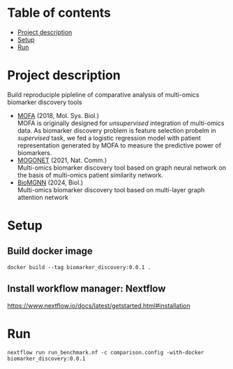 # Table of contents
* [Project description](#Project-description)
* [Setup](#setup)
* [Run](#run)

# Project description
Build reproduciple pipleline of comparative analysis of multi-omics biomarker discovery tools

- <a href="https://www.embopress.org/doi/pdf/10.15252/msb.20178124"> MOFA</a> (2018, Mol. Sys. Biol.)  <br>
  MOFA is originally designed for *unsupervised* integration of multi-omics data. As biomarker discovery problem is feature selection probelm in *supervised* task, we fed a logistic regression model with patient representation generated by MOFA to measure the predictive power of biomarkers.
- <a href="https://www.nature.com/articles/s41467-021-23774-w"> MOGONET</a> (2021, Nat. Comm.) <br> 
  Multi-omics biomarker discovery tool based on graph neural network on the basis of multi-omics patient similarity network.
- <a href="https://www.nature.com/articles/s41467-021-23774-w"> BioMGNN</a> (2024, Biol.) <br> 
  Multi-omics biomarker discovery tool based on multi-layer graph attention network

# Setup
## Build docker image
~~~
docker build --tag biomarker_discovery:0.0.1 .
~~~
## Install workflow manager: Nextflow

https://www.nextflow.io/docs/latest/getstarted.html#installation

# Run
~~~
nextflow run run_benchmark.nf -c comparison.config -with-docker biomarker_discovery:0.0.1
~~~
